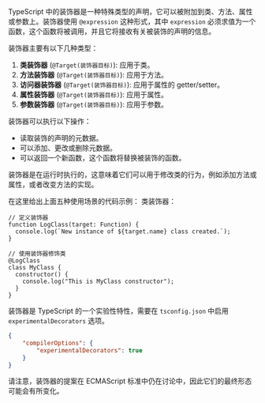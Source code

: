 TypeScript 中的装饰器是一种特殊类型的声明，它可以被附加到类、方法、属性或参数上。装饰器使用 `@expression` 这种形式，其中 `expression` 必须求值为一个函数，这个函数将被调用，并且它将接收有关被装饰的声明的信息。

装饰器主要有以下几种类型：

1. **类装饰器** (`@Target(装饰器目标)`): 应用于类。
2. **方法装饰器** (`@Target(装饰器目标)`): 应用于方法。
3. **访问器装饰器** (`@Target(装饰器目标)`): 应用于属性的 getter/setter。
4. **属性装饰器** (`@Target(装饰器目标)`): 应用于属性。
5. **参数装饰器** (`@Target(装饰器目标)`): 应用于参数。

装饰器可以执行以下操作：
- 读取装饰的声明的元数据。
- 可以添加、更改或删除元数据。
- 可以返回一个新函数，这个函数将替换被装饰的函数。

装饰器是在运行时执行的，这意味着它们可以用于修改类的行为，例如添加方法或属性，或者改变方法的实现。



在这里给出上面五种使用场景的代码示例：
类装饰器：

```TS
// 定义装饰器
function LogClass(target: Function) {
  console.log(`New instance of ${target.name} class created.`);
}

// 使用装饰器修饰类
@LogClass
class MyClass {
  constructor() {
    console.log("This is MyClass constructor");
  }
}

```















装饰器是 TypeScript 的一个实验性特性，需要在 `tsconfig.json` 中启用 `experimentalDecorators` 选项。

```json
{
    "compilerOptions": {
        "experimentalDecorators": true
    }
}
```

请注意，装饰器的提案在 ECMAScript 标准中仍在讨论中，因此它们的最终形态可能会有所变化。
